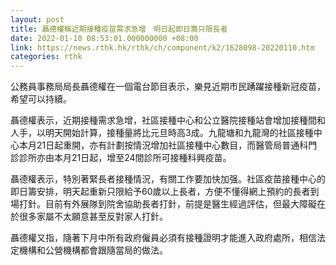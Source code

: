 ```yaml
---
layout: post
title: 聶德權稱近期接種疫苗需求急增　明日起即日籌只限長者
date: 2022-01-10 08:53:01.000000000 +08:00
link: https://news.rthk.hk/rthk/ch/component/k2/1628098-20220110.htm
categories: rthk
---
```


公務員事務局局長聶德權在一個電台節目表示，樂見近期市民踴躍接種新冠疫苗，希望可以持續。

聶德權表示，近期接種需求急增，社區接種中心和公立醫院接種站會增加接種間和人手，以明天開始計算，接種量將比元旦時高3成。九龍塘和九龍灣的社區接種中心本月21日起重開，亦有計劃按情況增加社區接種中心數目，而醫管局普通科門診診所亦由本月21日起，增至24間診所可接種科興疫苗。

聶德權表示，特別著緊長者接種情況，有關工作要加快加强。社區疫苗接種中心的即日籌安排，明天起重新只限給予60歲以上長者，方便不懂得網上預約的長者到場打針。目前有外展隊到院舍協助長者打針，前提是醫生經過評估，但最大障礙在於很多家屬不太願意甚至反對家人打針。

聶德權又指，隨著下月中所有政府僱員必須有接種證明才能進入政府處所，相信法定機構和公營機構都會跟隨當局的做法。

